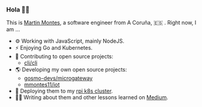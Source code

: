 ### Hola 👋🏻

This is [Martin Montes](https://mmontes11.github.io/), a software engineer from A Coruña, 🇪🇸 . Right now, I am ...

- ⚙️ Working with JavaScript, mainly NodeJS.
- ⚡ Enjoying Go and Kubernetes.
- 🌱 Contributing to open source projects:
  - [cli/cli](https://github.com/cli/cli)
- 🌎 Developing my own open source projects:
  - [gosmo-devs/microgateway](https://github.com/gosmo-devs/microgateway)
  - [mmontes11/iot](https://github.com/mmontes11/iot)
- 🚀 Deploying them to my [rpi k8s cluster](https://itnext.io/deploying-a-microservice-oriented-application-to-kubernetes-from-zero-to-production-416a173a8505).
- ✍🏻 Writing about them and other lessons learned on [Medium](https://medium.com/@mmontes11).
